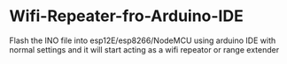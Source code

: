 # Wifi-Repeater-fro-Arduino-IDE
Flash the INO file into esp12E/esp8266/NodeMCU using arduino IDE with normal settings and it will start acting as a wifi repeator or range extender
